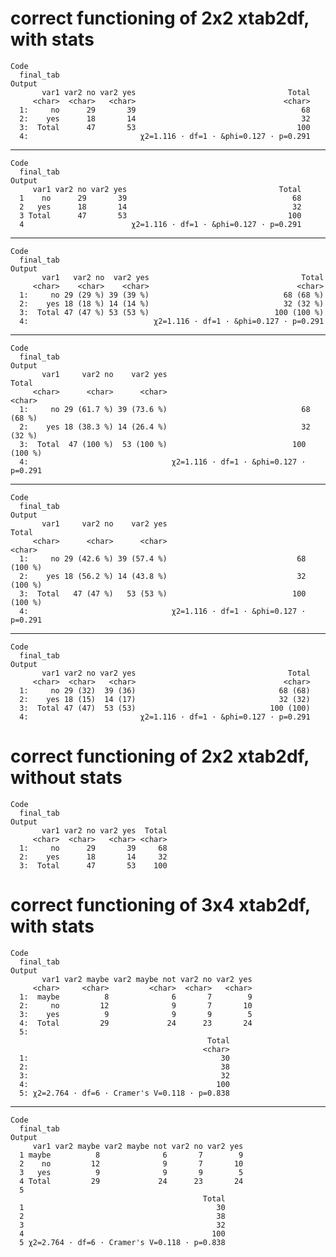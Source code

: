 # correct functioning of 2x2 xtab2df, with stats

    Code
      final_tab
    Output
           var1 var2 no var2 yes                                  Total
         <char>  <char>   <char>                                 <char>
      1:     no      29       39                                     68
      2:    yes      18       14                                     32
      3:  Total      47       53                                    100
      4:                         χ2=1.116 · df=1 · &phi=0.127 · p=0.291

---

    Code
      final_tab
    Output
         var1 var2 no var2 yes                                  Total
      1    no      29       39                                     68
      2   yes      18       14                                     32
      3 Total      47       53                                    100
      4                        χ2=1.116 · df=1 · &phi=0.127 · p=0.291

---

    Code
      final_tab
    Output
           var1   var2 no  var2 yes                                  Total
         <char>    <char>    <char>                                 <char>
      1:     no 29 (29 %) 39 (39 %)                              68 (68 %)
      2:    yes 18 (18 %) 14 (14 %)                              32 (32 %)
      3:  Total 47 (47 %) 53 (53 %)                            100 (100 %)
      4:                            χ2=1.116 · df=1 · &phi=0.127 · p=0.291

---

    Code
      final_tab
    Output
           var1     var2 no    var2 yes                                  Total
         <char>      <char>      <char>                                 <char>
      1:     no 29 (61.7 %) 39 (73.6 %)                              68 (68 %)
      2:    yes 18 (38.3 %) 14 (26.4 %)                              32 (32 %)
      3:  Total  47 (100 %)  53 (100 %)                            100 (100 %)
      4:                                χ2=1.116 · df=1 · &phi=0.127 · p=0.291

---

    Code
      final_tab
    Output
           var1     var2 no    var2 yes                                  Total
         <char>      <char>      <char>                                 <char>
      1:     no 29 (42.6 %) 39 (57.4 %)                             68 (100 %)
      2:    yes 18 (56.2 %) 14 (43.8 %)                             32 (100 %)
      3:  Total   47 (47 %)   53 (53 %)                            100 (100 %)
      4:                                χ2=1.116 · df=1 · &phi=0.127 · p=0.291

---

    Code
      final_tab
    Output
           var1 var2 no var2 yes                                  Total
         <char>  <char>   <char>                                 <char>
      1:     no 29 (32)  39 (36)                                68 (68)
      2:    yes 18 (15)  14 (17)                                32 (32)
      3:  Total 47 (47)  53 (53)                              100 (100)
      4:                         χ2=1.116 · df=1 · &phi=0.127 · p=0.291

# correct functioning of 2x2 xtab2df, without stats

    Code
      final_tab
    Output
           var1 var2 no var2 yes  Total
         <char>  <char>   <char> <char>
      1:     no      29       39     68
      2:    yes      18       14     32
      3:  Total      47       53    100

# correct functioning of 3x4 xtab2df, with stats

    Code
      final_tab
    Output
           var1 var2 maybe var2 maybe not var2 no var2 yes
         <char>     <char>         <char>  <char>   <char>
      1:  maybe          8              6       7        9
      2:     no         12              9       7       10
      3:    yes          9              9       9        5
      4:  Total         29             24      23       24
      5:                                                  
                                                Total
                                               <char>
      1:                                           30
      2:                                           38
      3:                                           32
      4:                                          100
      5: χ2=2.764 · df=6 · Cramer's V=0.118 · p=0.838

---

    Code
      final_tab
    Output
         var1 var2 maybe var2 maybe not var2 no var2 yes
      1 maybe          8              6       7        9
      2    no         12              9       7       10
      3   yes          9              9       9        5
      4 Total         29             24      23       24
      5                                                 
                                               Total
      1                                           30
      2                                           38
      3                                           32
      4                                          100
      5 χ2=2.764 · df=6 · Cramer's V=0.118 · p=0.838

